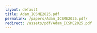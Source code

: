 ```yaml
---
layout: default
title: Adam_ICSME2025.pdf
permalink: /papers/Adam_ICSME2025.pdf/
redirect: /assets/pdf/Adam_ICSME2025.pdf
---
```

